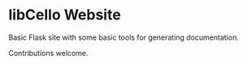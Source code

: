 libCello Website
================

Basic Flask site with some basic tools for generating documentation.

Contributions welcome.
